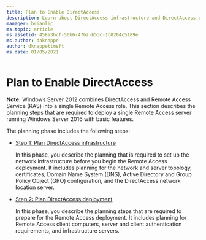 ```yaml
---
title: Plan to Enable DirectAccess
description: Learn about DirectAccess infrastructure and DirectAccess deployment for Windows Server 2016.
manager: brianlic
ms.topic: article
ms.assetid: 458a3bcf-50b6-47b2-b53c-1b8204c5189e
ms.author: daknappe
author: dknappettmsft
ms.date: 01/05/2021
---
```

# Plan to Enable DirectAccess

**Note:** Windows Server 2012 combines DirectAccess and Remote Access Service (RAS) into a single Remote Access role. This section describes the planning steps that are required to deploy a single Remote Access server running  Windows Server 2016 with basic features.

The planning phase includes the following steps:

-   [Step 1: Plan DirectAccess infrastructure](step-1-plan-da-inf-davpn.md)

    In this phase, you describe the planning that is required to set up the network infrastructure before you begin the Remote Access deployment. It includes planning for the network and server topology, certificates, Domain Name System (DNS), Active Directory and Group Policy Object (GPO) configuration, and the DirectAccess network location server.

-   [Step 2: Plan DirectAccess deployment](step-2-plan-da-davpn.md)

    In this phase, you describe the planning steps that are required to prepare for the Remote Access deployment. It includes planning for Remote Access client computers, server and client authentication requirements, and infrastructure servers.





